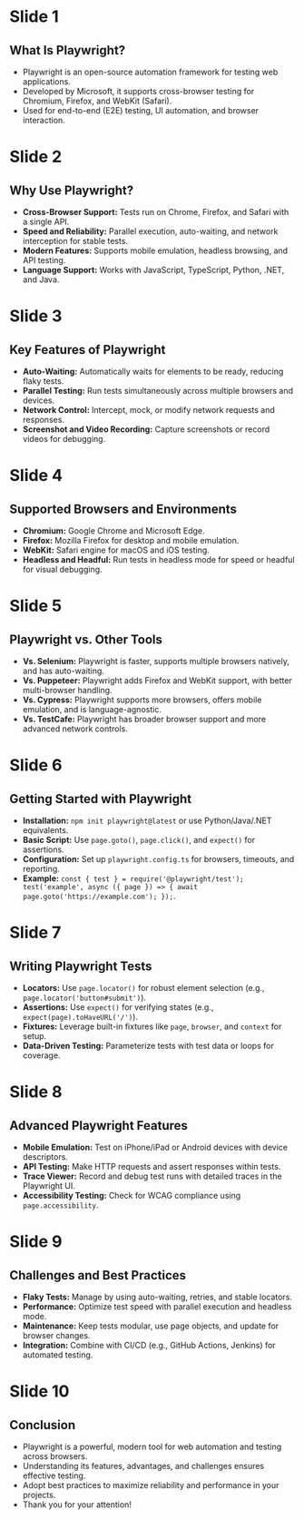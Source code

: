 # Slide 1
## What Is Playwright?
- Playwright is an open-source automation framework for testing web applications.
- Developed by Microsoft, it supports cross-browser testing for Chromium, Firefox, and WebKit (Safari).
- Used for end-to-end (E2E) testing, UI automation, and browser interaction.

# Slide 2
## Why Use Playwright?
- **Cross-Browser Support:** Tests run on Chrome, Firefox, and Safari with a single API.
- **Speed and Reliability:** Parallel execution, auto-waiting, and network interception for stable tests.
- **Modern Features:** Supports mobile emulation, headless browsing, and API testing.
- **Language Support:** Works with JavaScript, TypeScript, Python, .NET, and Java.

# Slide 3
## Key Features of Playwright
- **Auto-Waiting:** Automatically waits for elements to be ready, reducing flaky tests.
- **Parallel Testing:** Run tests simultaneously across multiple browsers and devices.
- **Network Control:** Intercept, mock, or modify network requests and responses.
- **Screenshot and Video Recording:** Capture screenshots or record videos for debugging.

# Slide 4
## Supported Browsers and Environments
- **Chromium:** Google Chrome and Microsoft Edge.
- **Firefox:** Mozilla Firefox for desktop and mobile emulation.
- **WebKit:** Safari engine for macOS and iOS testing.
- **Headless and Headful:** Run tests in headless mode for speed or headful for visual debugging.

# Slide 5
## Playwright vs. Other Tools
- **Vs. Selenium:** Playwright is faster, supports multiple browsers natively, and has auto-waiting.
- **Vs. Puppeteer:** Playwright adds Firefox and WebKit support, with better multi-browser handling.
- **Vs. Cypress:** Playwright supports more browsers, offers mobile emulation, and is language-agnostic.
- **Vs. TestCafe:** Playwright has broader browser support and more advanced network controls.

# Slide 6
## Getting Started with Playwright
- **Installation:** `npm init playwright@latest` or use Python/Java/.NET equivalents.
- **Basic Script:** Use `page.goto()`, `page.click()`, and `expect()` for assertions.
- **Configuration:** Set up `playwright.config.ts` for browsers, timeouts, and reporting.
- **Example:** `const { test } = require('@playwright/test'); test('example', async ({ page }) => { await page.goto('https://example.com'); });`.

# Slide 7
## Writing Playwright Tests
- **Locators:** Use `page.locator()` for robust element selection (e.g., `page.locator('button#submit')`).
- **Assertions:** Use `expect()` for verifying states (e.g., `expect(page).toHaveURL('/')`).
- **Fixtures:** Leverage built-in fixtures like `page`, `browser`, and `context` for setup.
- **Data-Driven Testing:** Parameterize tests with test data or loops for coverage.

# Slide 8
## Advanced Playwright Features
- **Mobile Emulation:** Test on iPhone/iPad or Android devices with device descriptors.
- **API Testing:** Make HTTP requests and assert responses within tests.
- **Trace Viewer:** Record and debug test runs with detailed traces in the Playwright UI.
- **Accessibility Testing:** Check for WCAG compliance using `page.accessibility`.

# Slide 9
## Challenges and Best Practices
- **Flaky Tests:** Manage by using auto-waiting, retries, and stable locators.
- **Performance:** Optimize test speed with parallel execution and headless mode.
- **Maintenance:** Keep tests modular, use page objects, and update for browser changes.
- **Integration:** Combine with CI/CD (e.g., GitHub Actions, Jenkins) for automated testing.

# Slide 10
## Conclusion
- Playwright is a powerful, modern tool for web automation and testing across browsers.
- Understanding its features, advantages, and challenges ensures effective testing.
- Adopt best practices to maximize reliability and performance in your projects.
- Thank you for your attention!